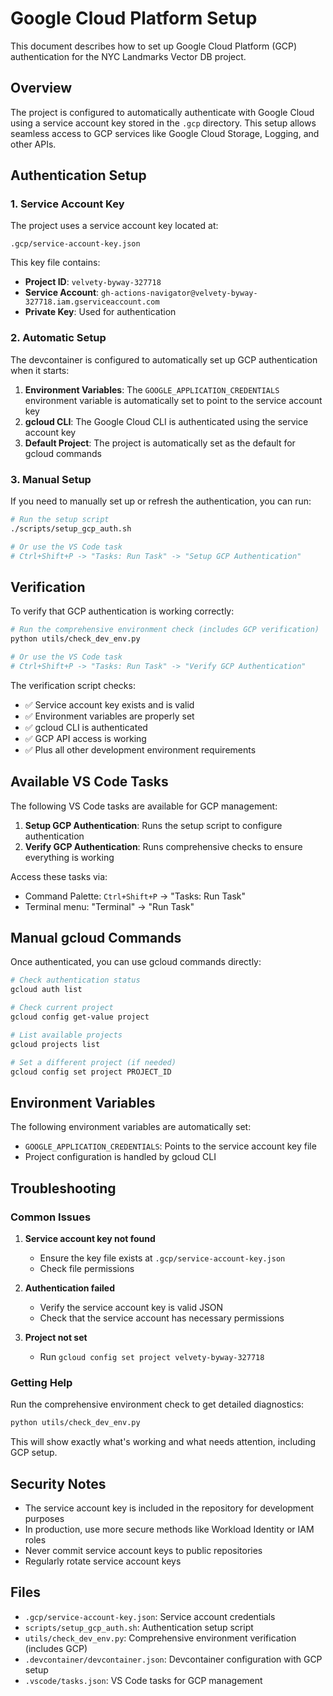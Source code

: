 # Google Cloud Platform Setup

This document describes how to set up Google Cloud Platform (GCP) authentication for the NYC Landmarks Vector DB project.

## Overview

The project is configured to automatically authenticate with Google Cloud using a service account key stored in the `.gcp` directory. This setup allows seamless access to GCP services like Google Cloud Storage, Logging, and other APIs.

## Authentication Setup

### 1. Service Account Key

The project uses a service account key located at:

```
.gcp/service-account-key.json
```

This key file contains:

- **Project ID**: `velvety-byway-327718`
- **Service Account**: `gh-actions-navigator@velvety-byway-327718.iam.gserviceaccount.com`
- **Private Key**: Used for authentication

### 2. Automatic Setup

The devcontainer is configured to automatically set up GCP authentication when it starts:

1. **Environment Variables**: The `GOOGLE_APPLICATION_CREDENTIALS` environment variable is automatically set to point to the service account key
1. **gcloud CLI**: The Google Cloud CLI is authenticated using the service account key
1. **Default Project**: The project is automatically set as the default for gcloud commands

### 3. Manual Setup

If you need to manually set up or refresh the authentication, you can run:

```bash
# Run the setup script
./scripts/setup_gcp_auth.sh

# Or use the VS Code task
# Ctrl+Shift+P -> "Tasks: Run Task" -> "Setup GCP Authentication"
```

## Verification

To verify that GCP authentication is working correctly:

```bash
# Run the comprehensive environment check (includes GCP verification)
python utils/check_dev_env.py

# Or use the VS Code task
# Ctrl+Shift+P -> "Tasks: Run Task" -> "Verify GCP Authentication"
```

The verification script checks:

- ✅ Service account key exists and is valid
- ✅ Environment variables are properly set
- ✅ gcloud CLI is authenticated
- ✅ GCP API access is working
- ✅ Plus all other development environment requirements

## Available VS Code Tasks

The following VS Code tasks are available for GCP management:

1. **Setup GCP Authentication**: Runs the setup script to configure authentication
1. **Verify GCP Authentication**: Runs comprehensive checks to ensure everything is working

Access these tasks via:

- Command Palette: `Ctrl+Shift+P` → "Tasks: Run Task"
- Terminal menu: "Terminal" → "Run Task"

## Manual gcloud Commands

Once authenticated, you can use gcloud commands directly:

```bash
# Check authentication status
gcloud auth list

# Check current project
gcloud config get-value project

# List available projects
gcloud projects list

# Set a different project (if needed)
gcloud config set project PROJECT_ID
```

## Environment Variables

The following environment variables are automatically set:

- `GOOGLE_APPLICATION_CREDENTIALS`: Points to the service account key file
- Project configuration is handled by gcloud CLI

## Troubleshooting

### Common Issues

1. **Service account key not found**

   - Ensure the key file exists at `.gcp/service-account-key.json`
   - Check file permissions

1. **Authentication failed**

   - Verify the service account key is valid JSON
   - Check that the service account has necessary permissions

1. **Project not set**

   - Run `gcloud config set project velvety-byway-327718`

### Getting Help

Run the comprehensive environment check to get detailed diagnostics:

```bash
python utils/check_dev_env.py
```

This will show exactly what's working and what needs attention, including GCP setup.

## Security Notes

- The service account key is included in the repository for development purposes
- In production, use more secure methods like Workload Identity or IAM roles
- Never commit service account keys to public repositories
- Regularly rotate service account keys

## Files

- `.gcp/service-account-key.json`: Service account credentials
- `scripts/setup_gcp_auth.sh`: Authentication setup script
- `utils/check_dev_env.py`: Comprehensive environment verification (includes GCP)
- `.devcontainer/devcontainer.json`: Devcontainer configuration with GCP setup
- `.vscode/tasks.json`: VS Code tasks for GCP management

